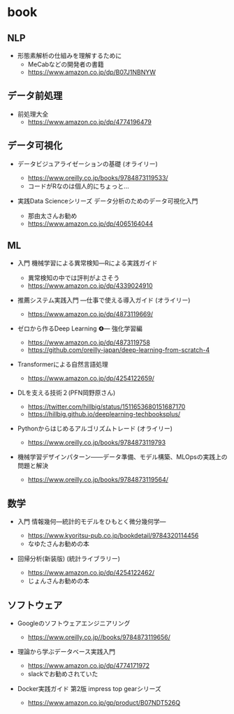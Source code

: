 # book

## NLP

- 形態素解析の仕組みを理解するために
  - MeCabなどの開発者の書籍
  - https://www.amazon.co.jp/dp/B07J1NBNYW

## データ前処理

- 前処理大全
  - https://www.amazon.co.jp/dp/4774196479

## データ可視化

- データビジュアライゼーションの基礎 (オライリー)
  - https://www.oreilly.co.jp/books/9784873119533/
  - コードがRなのは個人的にちょっと...

- 実践Data Scienceシリーズ データ分析のためのデータ可視化入門
  - 那由太さんお勧め
  - https://www.amazon.co.jp/dp/4065164044

## ML

- 入門 機械学習による異常検知―Rによる実践ガイド
  - 異常検知の中では評判がよさそう
  - https://www.amazon.co.jp/dp/4339024910

- 推薦システム実践入門 ―仕事で使える導入ガイド (オライリー)
  - https://www.amazon.co.jp/dp/4873119669/

- ゼロから作るDeep Learning ❹— 強化学習編
  - https://www.amazon.co.jp/dp/4873119758
  - https://github.com/oreilly-japan/deep-learning-from-scratch-4

- Transformerによる自然言語処理
  - https://www.amazon.co.jp/dp/4254122659/

- DLを支える技術２(PFN岡野原さん)
  - https://twitter.com/hillbig/status/1511653680151687170
  - https://hillbig.github.io/deeplearning-techbooksplus/

- Pythonからはじめるアルゴリズムトレード (オライリー)
  - https://www.oreilly.co.jp/books/9784873119793

- 機械学習デザインパターン――データ準備、モデル構築、MLOpsの実践上の問題と解決
  - https://www.oreilly.co.jp/books/9784873119564/

## 数学

- 入門 情報幾何―統計的モデルをひもとく微分幾何学― 
  - https://www.kyoritsu-pub.co.jp/bookdetail/9784320114456
  - なゆたさんお勧めの本

- 回帰分析(新装版) (統計ライブラリー)
  - https://www.amazon.co.jp/dp/4254122462/
  - じょんさんお勧めの本

## ソフトウェア

- Googleのソフトウェアエンジニアリング
  - https://www.oreilly.co.jp//books/9784873119656/

- 理論から学ぶデータベース実践入門
  - https://www.amazon.co.jp/dp/4774171972
  - slackでお勧めされていた

- Docker実践ガイド 第2版 impress top gearシリーズ
  - https://www.amazon.co.jp/gp/product/B07NDT526Q
